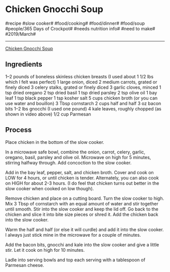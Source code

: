 # Chicken Gnocchi Soup
#recipe #slow cooker# #food/cooking# #food/dinner# #food/soup #people/365 Days of Crockpot# #needs nutrition info# #need to make# #2019/March#
- - - -
[Chicken Gnocchi Soup](http://www.365daysofcrockpot.com/slow-cooker-chicken-gnocchi-soup-kale-parmesan/)

## Ingredients
1–2 pounds of boneless skinless chicken breasts (I used about 1 1/2 lbs which I felt was perfect)
1 large onion, diced
2 medium carrots, grated or finely diced
3 celery stalks, grated or finely diced
3 garlic cloves, minced
1 tsp dried oregano
2 tsp dried basil
1 tsp dried parsley
2 tsp olive oil
1 bay leaf
1 tsp black pepper
1 tsp kosher salt
5 cups chicken broth (or you can use water and bouillon)
3 Tbsp cornstarch
2 cups half and half
3 oz bacon bits
1–2 lbs gnocchi (I used one pound)
4 kale leaves, roughly chopped (as shown in video above)
1/2 cup Parmesan

## Process
Place chicken in the bottom of the slow cooker.

In a microwave safe bowl, combine the onion, carrot, celery, garlic, oregano, basil, parsley and olive oil. Microwave on high for 5 minutes, stirring halfway through. Add concoction to the slow cooker.

Add in the bay leaf, pepper, salt, and chicken broth. Cover and cook on LOW for 4 hours, or until chicken is tender. Alternately, you can also cook on HIGH for about 2-3 hours. (I do feel that chicken turns out better in the slow cooker when cooked on low though).

Remove chicken and place on a cutting board. Turn the slow cooker to high. Mix 3 Tbsp of cornstarch with an equal amount of water and stir together until smooth. Stir into the slow cooker and keep the lid off. Go back to the chicken and slice it into bite size pieces or shred it. Add the chicken back into the slow cooker.

Warm the half and half (or else it will curdle) and add it into the slow cooker. I always just stick mine in the microwave for a couple of minutes.

Add the bacon bits, gnocchi and kale into the slow cooker and give a little stir. Let it cook on high for 10 minutes.

Ladle into serving bowls and top each serving with a tablespoon of Parmesan cheese.